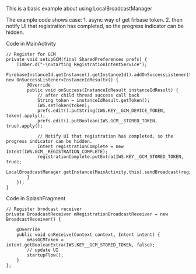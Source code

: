   This is a basic example about using LocalBroadcastManager

  The example code shows case:
    1. async way of get firbase token.
    2. then notify UI that registration has completed, so the progress indicator can be hidden.


  Code in MainActivity

    // Register for GCM
    private void setupGCM(final SharedPreferences prefs) {
        Timber.d("-\nStarting RegistrationIntentService");
        FirebaseInstanceId.getInstance().getInstanceId().addOnSuccessListener(this, new OnSuccessListener<InstanceIdResult>() {
            @Override
            public void onSuccess(InstanceIdResult instanceIdResult) {
                // after child thread success call back
                String token = instanceIdResult.getToken();
                IWS.setToken(token);
                prefs.edit().putString(IWS.KEY__GCM_DEVICE_TOKEN, token).apply();
                prefs.edit().putBoolean(IWS.GCM__STORED_TOKEN, true).apply();

                // Notify UI that registration has completed, so the progress indicator can be hidden.
                Intent registrationComplete = new Intent(IWS.GCM__REGISTRATION_COMPLETE);
                registrationComplete.putExtra(IWS.KEY__GCM_STORED_TOKEN, true);
                LocalBroadcastManager.getInstance(MainActivity.this).sendBroadcast(registrationComplete);
            }
        });
    }

  Code in SplashFragment

    // Register brodcast receiver
    private BroadcastReceiver mRegistrationBroadcastReceiver = new BroadcastReceiver() {

        @Override
        public void onReceive(Context context, Intent intent) {
            mHasGCMToken = intent.getBooleanExtra(IWS.KEY__GCM_STORED_TOKEN, false);
            // update UI
            startupFlow();
        }
    };